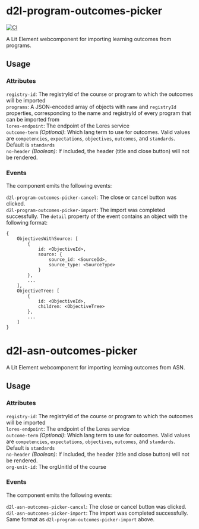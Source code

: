 # d2l-program-outcomes-picker

[![CI][CI Badge]][CI Workflows]

A Lit Element webcomponent for importing learning outcomes from programs.

## Usage

### Attributes

`registry-id`: The registryId of the course or program to which the outcomes will be imported  
`programs`: A JSON-encoded array of objects with `name` and `registryId` properties, corresponding to the name and registryId of every program that can be imported from  
`lores-endpoint`: The endpoint of the Lores service  
`outcome-term` *(Optional)*: Which lang term to use for outcomes. Valid values are `competencies`, `expectations`, `objectives`, `outcomes`, and `standards`. Default is `standards`  
`no-header` *(Boolean)*: If included, the header (title and close button) will not be rendered.

### Events

The component emits the following events:

`d2l-program-outcomes-picker-cancel`: The close or cancel button was clicked.  
`d2l-program-outcomes-picker-import`: The import was completed successfully. The `detail` property of the event contains an object with the following format:  
```
{
	ObjectivesWithSource: [
		{
			id: <ObjectiveId>,
			source: {
				source_id: <SourceId>,
				source_type: <SourceType>
			}
		},
		...
	],
	ObjectiveTree: [
		{
			id: <ObjectiveId>,
			children: <ObjectiveTree>
		},
		...
	]
}
```

# d2l-asn-outcomes-picker

A Lit Element webcomponent for importing learning outcomes from ASN.

## Usage

### Attributes

`registry-id`: The registryId of the course or program to which the outcomes will be imported  
`lores-endpoint`: The endpoint of the Lores service  
`outcome-term` *(Optional)*: Which lang term to use for outcomes. Valid values are `competencies`, `expectations`, `objectives`, `outcomes`, and `standards`. Default is `standards`  
`no-header` *(Boolean)*: If included, the header (title and close button) will not be rendered.  
`org-unit-id`: The orgUnitId of the course

### Events

The component emits the following events:

`d2l-asn-outcomes-picker-cancel`: The close or cancel button was clicked.  
`d2l-asn-outcomes-picker-import`: The import was completed successfully. Same format as `d2l-program-outcomes-picker-import` above.

<!-- links -->
[CI Badge]: https://github.com/Brightspace/program-outcomes-picker/workflows/CI/badge.svg?branch=master
[CI Workflows]: https://github.com/Brightspace/program-outcomes-picker/actions?query=workflow%3ACI+branch%3Amaster
